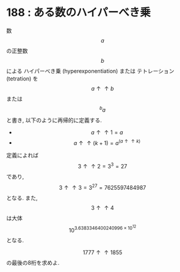 # 188 : ある数のハイパーべき乗

数$$a$$の正整数$$b$$による ハイパーべき乗 \(hyperexponentiation\) または テトレーション \(tetration\) を$$a↑↑b$$または$$^ba$$と書き, 以下のように再帰的に定義する.

* $$a↑↑1 = a$$
* $$a↑↑(k+1) = a^{(a↑↑k)}$$

定義によれば$$3↑↑2 = 3^3 = 27$$であり,$$3↑↑3 = 3^{27} = 7625597484987$$となる. また, $$3↑↑4$$は大体$$10^{3.6383346400240996 \times 10^{12}}$$となる.

$$1777↑↑1855$$の最後の8桁を求めよ.

